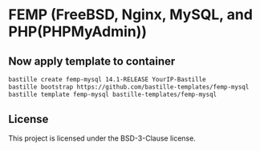 # FEMP (FreeBSD, Nginx, MySQL, and PHP(PHPMyAdmin))
## Now apply template to container
```sh
bastille create femp-mysql 14.1-RELEASE YourIP-Bastille
bastille bootstrap https://github.com/bastille-templates/femp-mysql
bastille template femp-mysql bastille-templates/femp-mysql
```

## License
This project is licensed under the BSD-3-Clause license.